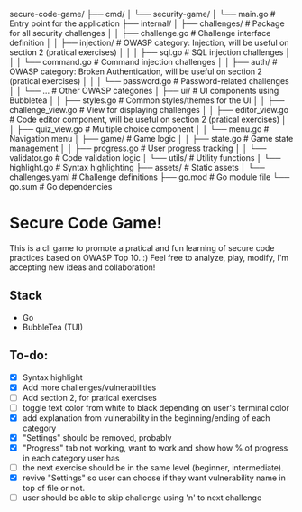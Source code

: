 secure-code-game/
├── cmd/
│ └── security-game/
│ └── main.go # Entry point for the application
├── internal/
│ ├── challenges/ # Package for all security challenges
│ │ ├── challenge.go # Challenge interface definition
│ │ ├── injection/ # OWASP category: Injection, will be useful on section 2 (pratical exercises)
│ │ │ ├── sql.go # SQL injection challenges
│ │ │ └── command.go # Command injection challenges
│ │ ├── auth/ # OWASP category: Broken Authentication, will be useful on section 2 (pratical exercises)
│ │ │ └── password.go # Password-related challenges
│ │ └── ... # Other OWASP categories
│ ├── ui/ # UI components using Bubbletea
│ │ ├── styles.go # Common styles/themes for the UI
│ │ ├── challenge_view.go # View for displaying challenges
│ │ ├── editor_view.go # Code editor component, will be useful on section 2 (pratical exercises)
│ │ ├── quiz_view.go # Multiple choice component
│ │ └── menu.go # Navigation menu
│ ├── game/ # Game logic
│ │ ├── state.go # Game state management
│ │ ├── progress.go # User progress tracking
│ │ └── validator.go # Code validation logic
│ └── utils/ # Utility functions
│ └── highlight.go # Syntax highlighting
├── assets/ # Static assets
│ └── challenges.yaml # Challenge definitions
├── go.mod # Go module file
└── go.sum # Go dependencies

# Secure Code Game!

This is a cli game to promote a pratical and fun learning of secure code practices based on OWASP Top 10. :)
Feel free to analyze, play, modify, I'm accepting new ideas and collaboration!

## Stack

- Go
- BubbleTea (TUI)

## To-do:

- [x] Syntax highlight
- [x] Add more challenges/vulnerabilities
- [ ] Add section 2, for pratical exercises
- [ ] toggle text color from white to black depending on user's terminal color
- [x] add explanation from vulnerability in the beginning/ending of each category
- [x] "Settings" should be removed, probably
- [x] "Progress" tab not working, want to work and show how % of progress in each category user has
- [ ] the next exercise should be in the same level (beginner, intermediate).
- [x] revive "Settings" so user can choose if they want vulnerability name in top of file or not.
- [ ] user should be able to skip challenge using 'n' to next challenge
